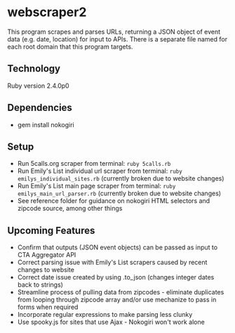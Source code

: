 # webscraper2
This program scrapes and parses URLs, returning a JSON object of event data (e.g. date, location) for input to APIs.  There is a separate file named for each root domain that this program targets.


## Technology
Ruby version 2.4.0p0


## Dependencies
* gem install nokogiri


## Setup
* Run 5calls.org scraper from terminal: `ruby 5calls.rb`
* Run Emily's List individual url scraper from terminal: `ruby emilys_individual_sites.rb` (currently broken due to website changes)
* Run Emily's List main page scraper from terminal: `ruby emilys_main_url_parser.rb` (currently broken due to website changes)
* See reference folder for guidance on nokogiri HTML selectors and zipcode source, among other things


## Upcoming Features
* Confirm that outputs (JSON event objects) can be passed as input to CTA Aggregator API
* Correct parsing issue with Emily's List scrapers caused by recent changes to website
* Correct date issue created by using .to_json (changes integer dates back to strings)
* Streamline process of pulling data from zipcodes - eliminate duplicates from looping through zipcode array and/or use mechanize to pass in forms when required
* Incorporate regular expressions to make parsing less clunky
* Use spooky.js for sites that use Ajax - Nokogiri won't work alone
